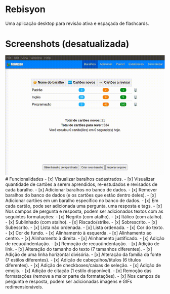 # Rebisyon
Uma aplicação desktop para revisão ativa e espaçada de flashcards.
# Screenshots (desatualizada)
<img src="src/screenshots/estado_atual_5.gif" alt="Imagem do estado atual do software.">
# Funcionalidades
- [x] Visualizar baralhos cadastrados.
- [x] Visualizar quantidade de cartões a serem aprendidos, re-estudados e revisados de cada baralho.
- [x] Adicionar baralhos no banco de dados.
- [x] Remover baralhos do banco de dados (e os cartões que estão dentro deles).
- [x] Adicionar cartões em um baralho específico no banco de dados.
- [x] Em cada cartão, pode ser adicionada uma pergunta, uma resposta e tags.
- [x] Nos campos de pergunta e resposta, podem ser adicionados textos com as seguintes formatações:
  - [x]  Negrito (com atalho).
  - [x]  Itálico (com atalho).
  - [x]  Sublinhado (com atalho).
  - [x]  Riscado/strike.
  - [x]  Sobrescrito.
  - [x]  Subescrito.
  - [x]  Lista não ordenada.
  - [x]  Lista ordenada.
  - [x]  Cor do texto.
  - [x]  Cor de fundo.
  - [x]  Alinhamento à esquerda.
  - [x]  Alinhamento ao centro.
  - [x]  Alinhamento à direita.
  - [x]  Alinhamento justificado.
  - [x]  Adição de recuo/indentação.
  - [x]  Remoção de recuo/indentação.
  - [x]  Adição de link.
  - [x]  Alteração do tamanho do texto (7 tamanhos diferentes).
  - [x]  Adição de uma linha horizontal divisória.
  - [x]  Alteração da família da fonte (7 estilos diferentes).
  - [x]  Adição de cabeçalhos/títulos (6 títulos diferentes).
  - [x]  Adição de checkboxes/caixas de seleção.
  - [x]  Adição de emojis.
  - [x]  Adição de citação (1 estilo disponível).
  - [x]  Remoção das formatações (remove a maior parte da formatações).
- [x] Nos campos de pergunta e resposta, podem ser adicionadas imagens e GIFs redimensionáveis.
